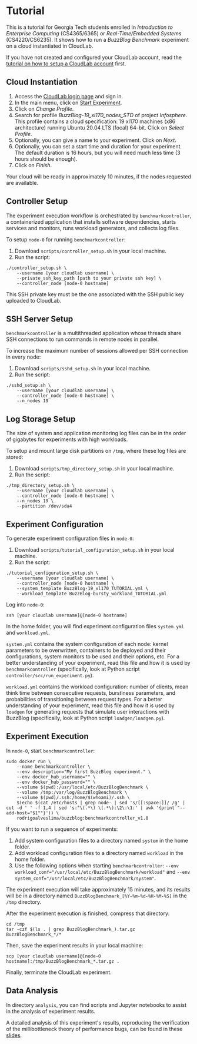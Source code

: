 # Tutorial
This is a tutorial for Georgia Tech students enrolled in *Introduction to
Enterprise Computing* (CS4365/6365) or *Real-Time/Embedded Systems*
(CS4220/CS6235). It shows how to run a *BuzzBlog Benchmark* experiment on a
cloud instantiated in CloudLab.

If you have not created and configured your CloudLab account, read the
[tutorial on how to setup a CloudLab account](CLOUDLAB.md) first.

## Cloud Instantiation
1. Access the [CloudLab login page](https://cloudlab.us/login.php) and sign in.
2. In the main menu, click on
[Start Experiment](https://www.cloudlab.us/instantiate.php).
3. Click on *Change Profile*.
4. Search for profile *BuzzBlog-19_xl170_nodes_STD* of project *Infosphere*.
This profile contains a cloud specification: 19 xl170 machines (x86
architecture) running Ubuntu 20.04 LTS (focal) 64-bit. Click on *Select
Profile*.
5. Optionally, you can give a name to your experiment. Click on *Next*.
6. Optionally, you can set a start time and duration for your experiment. The
default duration is 16 hours, but you will need much less time (3 hours should
be enough).
7. Click on *Finish*.

Your cloud will be ready in approximately 10 minutes, if the nodes requested are
available.

## Controller Setup
The experiment execution workflow is orchestrated by `benchmarkcontroller`, a
containerized application that installs software dependencies, starts services
and monitors, runs workload generators, and collects log files.

To setup `node-0` for running `benchmarkcontroller`:
1. Download `scripts/controller_setup.sh` in your local machine.
2. Run the script:
```
./controller_setup.sh \
    --username [your cloudlab username] \
    --private_ssh_key_path [path to your private ssh key] \
    --controller_node [node-0 hostname]
```

This SSH private key must be the one associated with the SSH public key uploaded
to CloudLab.

## SSH Server Setup
`benchmarkcontroller` is a multithreaded application whose threads share SSH
connections to run commands in remote nodes in parallel.

To increase the maximum number of sessions allowed per SSH connection in every
node:
1. Download `scripts/sshd_setup.sh` in your local machine.
2. Run the script:
```
./sshd_setup.sh \
    --username [your cloudlab username] \
    --controller_node [node-0 hostname] \
    --n_nodes 19
```

## Log Storage Setup
The size of system and application monitoring log files can be in the order of
gigabytes for experiments with high workloads.

To setup and mount large disk partitions on `/tmp`, where these log files are
stored:
1. Download `scripts/tmp_directory_setup.sh` in your local machine.
2. Run the script:
```
./tmp_directory_setup.sh \
    --username [your cloudlab username] \
    --controller_node [node-0 hostname] \
    --n_nodes 19 \
    --partition /dev/sda4
```

## Experiment Configuration
To generate experiment configuration files in `node-0`:
1. Download `scripts/tutorial_configuration_setup.sh` in your local machine.
2. Run the script:
```
./tutorial_configuration_setup.sh \
    --username [your cloudlab username] \
    --controller_node [node-0 hostname] \
    --system_template BuzzBlog-19_xl170_TUTORIAL.yml \
    --workload_template BuzzBlog-bursty_workload_TUTORIAL.yml
```

Log into `node-0`:
```
ssh [your cloudlab username]@[node-0 hostname]
```

In the home folder, you will find experiment configuration files `system.yml`
and `workload.yml`.

`system.yml` contains the system configuration of each node: kernel parameters
to be overwritten, containers to be deployed and their configurations, system
monitors to be used and their options, etc. For a better understanding of your
experiment, read this file and how it is used by `benchmarkcontroller`
(specifically, look at Python script `controller/src/run_experiment.py`).

`workload.yml` contains the workload configuration: number of clients, mean
think time between consecutive requests, burstiness parameters, and
probabilities of transitioning between request types. For a better understanding
of your experiment, read this file and how it is used by `loadgen` for
generating requests that simulate user interactions with BuzzBlog (specifically,
look at Python script `loadgen/loadgen.py`).

## Experiment Execution
In `node-0`, start `benchmarkcontroller`:
```
sudo docker run \
    --name benchmarkcontroller \
    --env description="My first BuzzBlog experiment." \
    --env docker_hub_username="" \
    --env docker_hub_password="" \
    --volume $(pwd):/usr/local/etc/BuzzBlogBenchmark \
    --volume /tmp:/var/log/BuzzBlogBenchmark \
    --volume $(pwd)/.ssh:/home/$(whoami)/.ssh \
    $(echo $(cat /etc/hosts | grep node- | sed 's/[[:space:]]/ /g' | cut -d ' ' -f 1,4 | sed 's:^\(.*\) \(.*\):\2\:\1:' | awk '{print "--add-host="$1""}')) \
    rodrigoalveslima/buzzblog:benchmarkcontroller_v1.0
```

If you want to run a sequence of experiments:
1. Add system configuration files to a directory named `system` in the home
folder.
2. Add workload configuration files to a directory named `workload` in the home
folder.
3. Use the following options when starting `benchmarkcontroller`:
`--env workload_conf="/usr/local/etc/BuzzBlogBenchmark/workload"` and
`--env system_conf="/usr/local/etc/BuzzBlogBenchmark/system"`.

The experiment execution will take approximately 15 minutes, and its results
will be in a directory named `BuzzBlogBenchmark_[%Y-%m-%d-%H-%M-%S]` in the
`/tmp` directory.

After the experiment execution is finished, compress that directory:
```
cd /tmp
tar -czf $(ls . | grep BuzzBlogBenchmark_).tar.gz BuzzBlogBenchmark_*/*
```

Then, save the experiment results in your local machine:
```
scp [your cloudlab username]@[node-0 hostname]:/tmp/BuzzBlogBenchmark_*.tar.gz .
```

Finally, terminate the CloudLab experiment.

## Data Analysis
In directory `analysis`, you can find scripts and Jupyter notebooks to assist in
the analysis of experiment results.

A detailed analysis of this experiment's results, reproducing the verification
of the millibottleneck theory of performance bugs, can be found in these
[slides](https://www.dropbox.com/scl/fi/2paquyzwkne0ky99eyn82/Wise-Toolkit-for-the-Performance-Study-of-Microservice-Based-Systems.pptx?dl=0&rlkey=x5yhyl9d356799n4nwgxzz8hu).
